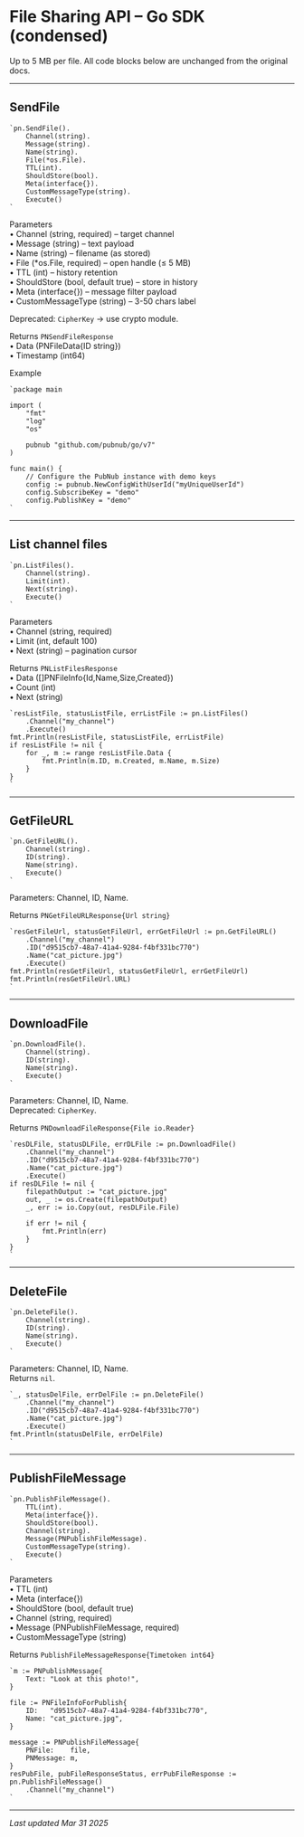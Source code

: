 # File Sharing API – Go SDK (condensed)

Up to 5 MB per file. All code blocks below are unchanged from the original docs.

---

## SendFile

```
`pn.SendFile().  
    Channel(string).  
    Message(string).  
    Name(string).  
    File(*os.File).  
    TTL(int).  
    ShouldStore(bool).  
    Meta(interface{}).  
    CustomMessageType(string).      
    Execute()  
`
```

Parameters  
• Channel (string, required) – target channel  
• Message (string) – text payload  
• Name (string) – filename (as stored)  
• File (*os.File, required) – open handle (≤ 5 MB)  
• TTL (int) – history retention  
• ShouldStore (bool, default true) – store in history  
• Meta (interface{}) – message filter payload  
• CustomMessageType (string) – 3-50 chars label  

Deprecated: `CipherKey` → use crypto module.

Returns `PNSendFileResponse`  
• Data (PNFileData{ID string})  
• Timestamp (int64)

Example

```
`package main  
  
import (  
	"fmt"  
	"log"  
	"os"  
  
	pubnub "github.com/pubnub/go/v7"  
)  
  
func main() {  
	// Configure the PubNub instance with demo keys  
	config := pubnub.NewConfigWithUserId("myUniqueUserId")  
	config.SubscribeKey = "demo"  
	config.PublishKey = "demo"  
`
```

---

## List channel files

```
`pn.ListFiles().  
    Channel(string).  
    Limit(int).  
    Next(string).  
    Execute()  
`
```

Parameters  
• Channel (string, required)  
• Limit (int, default 100)  
• Next (string) – pagination cursor  

Returns `PNListFilesResponse`  
• Data ([]PNFileInfo{Id,Name,Size,Created})  
• Count (int)  
• Next (string)

```
`resListFile, statusListFile, errListFile := pn.ListFiles()  
    .Channel("my_channel")  
    .Execute()  
fmt.Println(resListFile, statusListFile, errListFile)  
if resListFile != nil {  
    for _, m := range resListFile.Data {  
        fmt.Println(m.ID, m.Created, m.Name, m.Size)  
    }  
}  
`
```

---

## GetFileURL

```
`pn.GetFileURL().  
    Channel(string).  
    ID(string).  
    Name(string).  
    Execute()  
`
```

Parameters: Channel, ID, Name.

Returns `PNGetFileURLResponse{Url string}`

```
`resGetFileUrl, statusGetFileUrl, errGetFileUrl := pn.GetFileURL()  
    .Channel("my_channel")  
    .ID("d9515cb7-48a7-41a4-9284-f4bf331bc770")  
    .Name("cat_picture.jpg")  
    .Execute()  
fmt.Println(resGetFileUrl, statusGetFileUrl, errGetFileUrl)  
fmt.Println(resGetFileUrl.URL)  
`
```

---

## DownloadFile

```
`pn.DownloadFile().  
    Channel(string).  
    ID(string).  
    Name(string).  
    Execute()  
`
```

Parameters: Channel, ID, Name.  
Deprecated: `CipherKey`.

Returns `PNDownloadFileResponse{File io.Reader}`

```
`resDLFile, statusDLFile, errDLFile := pn.DownloadFile()  
    .Channel("my_channel")  
    .ID("d9515cb7-48a7-41a4-9284-f4bf331bc770")  
    .Name("cat_picture.jpg")  
    .Execute()  
if resDLFile != nil {  
    filepathOutput := "cat_picture.jpg"  
    out, _ := os.Create(filepathOutput)  
    _, err := io.Copy(out, resDLFile.File)  
  
    if err != nil {  
        fmt.Println(err)  
    }  
}  
`
```

---

## DeleteFile

```
`pn.DeleteFile().  
    Channel(string).  
    ID(string).  
    Name(string).  
    Execute()  
`
```

Parameters: Channel, ID, Name.  
Returns `nil`.

```
`_, statusDelFile, errDelFile := pn.DeleteFile()  
    .Channel("my_channel")  
    .ID("d9515cb7-48a7-41a4-9284-f4bf331bc770")  
    .Name("cat_picture.jpg")  
    .Execute()  
fmt.Println(statusDelFile, errDelFile)  
`
```

---

## PublishFileMessage

```
`pn.PublishFileMessage().  
    TTL(int).  
    Meta(interface{}).  
    ShouldStore(bool).  
    Channel(string).  
    Message(PNPublishFileMessage).  
    CustomMessageType(string).  
    Execute()  
`
```

Parameters  
• TTL (int)  
• Meta (interface{})  
• ShouldStore (bool, default true)  
• Channel (string, required)  
• Message (PNPublishFileMessage, required)  
• CustomMessageType (string)

Returns `PublishFileMessageResponse{Timetoken int64}`

```
`m := PNPublishMessage{  
    Text: "Look at this photo!",  
}  
  
file := PNFileInfoForPublish{  
    ID:   "d9515cb7-48a7-41a4-9284-f4bf331bc770",  
    Name: "cat_picture.jpg",  
}  
  
message := PNPublishFileMessage{  
    PNFile:    file,  
    PNMessage: m,  
}  
resPubFile, pubFileResponseStatus, errPubFileResponse := pn.PublishFileMessage()  
    .Channel("my_channel")  
`
```

---

_Last updated Mar 31 2025_
